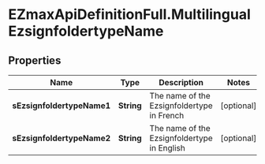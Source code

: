 # EZmaxApiDefinitionFull.MultilingualEzsignfoldertypeName

## Properties

Name | Type | Description | Notes
------------ | ------------- | ------------- | -------------
**sEzsignfoldertypeName1** | **String** | The name of the Ezsignfoldertype in French | [optional] 
**sEzsignfoldertypeName2** | **String** | The name of the Ezsignfoldertype in English | [optional] 


